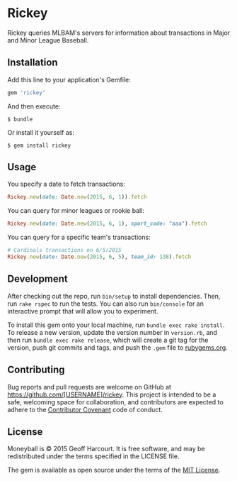 # Rickey

Rickey queries MLBAM's servers for information about transactions in Major and
Minor League Baseball.

## Installation

Add this line to your application's Gemfile:

```ruby
gem 'rickey'
```

And then execute:

    $ bundle

Or install it yourself as:

    $ gem install rickey

## Usage

You specify a date to fetch transactions:

```ruby
Rickey.new(date: Date.new(2015, 6, 1)).fetch
```

You can query for minor leagues or rookie ball:

```ruby
Rickey.new(date: Date.new(2015, 6, 1), sport_code: "aaa").fetch
```

You can query for a specific team's transactions:

```ruby
# Cardinals transactions on 6/5/2015
Rickey.new(date: Date.new(2015, 6, 5), team_id: 138).fetch
```

## Development

After checking out the repo, run `bin/setup` to install dependencies. Then, run `rake rspec` to run the tests. You can also run `bin/console` for an interactive prompt that will allow you to experiment.

To install this gem onto your local machine, run `bundle exec rake install`. To release a new version, update the version number in `version.rb`, and then run `bundle exec rake release`, which will create a git tag for the version, push git commits and tags, and push the `.gem` file to [rubygems.org](https://rubygems.org).

## Contributing

Bug reports and pull requests are welcome on GitHub at https://github.com/[USERNAME]/rickey. This project is intended to be a safe, welcoming space for collaboration, and contributors are expected to adhere to the [Contributor Covenant](contributor-covenant.org) code of conduct.


## License

Moneyball is © 2015 Geoff Harcourt. It is free software, and may be redistributed under the terms specified in the LICENSE file.

The gem is available as open source under the terms of the [MIT License](http://opensource.org/licenses/MIT).


